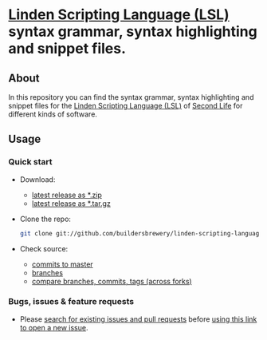 # [Linden Scripting Language (LSL)](https://wiki.secondlife.com/wiki/LSL_Portal) syntax grammar, syntax highlighting and snippet files.

## About

In this repository you can find the syntax grammar, syntax highlighting and snippet files for the [Linden Scripting Language (LSL)](https://wiki.secondlife.com/wiki/LSL_Portal) of [Second Life](https://www.secondlife.com) for different kinds of software.

## Usage

### Quick start

* Download:
  * [latest release as *.zip](https://github.com/buildersbrewery/linden-scripting-language/archive/master.zip)
  * [latest release as *.tar.gz](https://github.com/buildersbrewery/linden-scripting-language/archive/master.tar.gz)
* Clone the repo:

    ```bash
    git clone git://github.com/buildersbrewery/linden-scripting-language.git
    ```

* Check source:
  * [commits to master](https://github.com/buildersbrewery/linden-scripting-language/commits/master/)
  * [branches](https://github.com/buildersbrewery/linden-scripting-language/branches/)
  * [compare branches, commits, tags (across forks)](https://github.com/buildersbrewery/linden-scripting-language/compare/)

### Bugs, issues & feature requests

* Please [search for existing issues and pull requests](https://github.com/buildersbrewery/linden-scripting-language/issues/?q=is%3Aopen) before [using this link to open a new issue](https://github.com/buildersbrewery/linden-scripting-language/issues/new/?labels[]=discussion&labels[]=watchlist&assignee=buildersbrewery).
